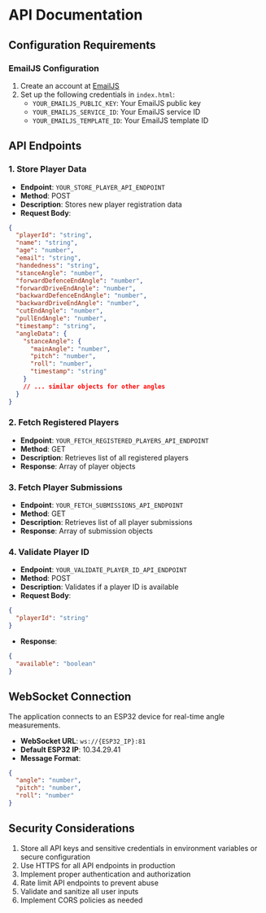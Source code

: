 # API Documentation

## Configuration Requirements

### EmailJS Configuration
1. Create an account at [EmailJS](https://www.emailjs.com/)
2. Set up the following credentials in `index.html`:
   - `YOUR_EMAILJS_PUBLIC_KEY`: Your EmailJS public key
   - `YOUR_EMAILJS_SERVICE_ID`: Your EmailJS service ID
   - `YOUR_EMAILJS_TEMPLATE_ID`: Your EmailJS template ID

## API Endpoints

### 1. Store Player Data
- **Endpoint**: `YOUR_STORE_PLAYER_API_ENDPOINT`
- **Method**: POST
- **Description**: Stores new player registration data
- **Request Body**:
```json
{
  "playerId": "string",
  "name": "string",
  "age": "number",
  "email": "string",
  "handedness": "string",
  "stanceAngle": "number",
  "forwardDefenceEndAngle": "number",
  "forwardDriveEndAngle": "number",
  "backwardDefenceEndAngle": "number",
  "backwardDriveEndAngle": "number",
  "cutEndAngle": "number",
  "pullEndAngle": "number",
  "timestamp": "string",
  "angleData": {
    "stanceAngle": {
      "mainAngle": "number",
      "pitch": "number",
      "roll": "number",
      "timestamp": "string"
    }
    // ... similar objects for other angles
  }
}
```

### 2. Fetch Registered Players
- **Endpoint**: `YOUR_FETCH_REGISTERED_PLAYERS_API_ENDPOINT`
- **Method**: GET
- **Description**: Retrieves list of all registered players
- **Response**: Array of player objects

### 3. Fetch Player Submissions
- **Endpoint**: `YOUR_FETCH_SUBMISSIONS_API_ENDPOINT`
- **Method**: GET
- **Description**: Retrieves list of all player submissions
- **Response**: Array of submission objects

### 4. Validate Player ID
- **Endpoint**: `YOUR_VALIDATE_PLAYER_ID_API_ENDPOINT`
- **Method**: POST
- **Description**: Validates if a player ID is available
- **Request Body**:
```json
{
  "playerId": "string"
}
```
- **Response**:
```json
{
  "available": "boolean"
}
```

## WebSocket Connection
The application connects to an ESP32 device for real-time angle measurements.
- **WebSocket URL**: `ws://{ESP32_IP}:81`
- **Default ESP32 IP**: 10.34.29.41
- **Message Format**:
```json
{
  "angle": "number",
  "pitch": "number",
  "roll": "number"
}
```

## Security Considerations
1. Store all API keys and sensitive credentials in environment variables or secure configuration
2. Use HTTPS for all API endpoints in production
3. Implement proper authentication and authorization
4. Rate limit API endpoints to prevent abuse
5. Validate and sanitize all user inputs
6. Implement CORS policies as needed